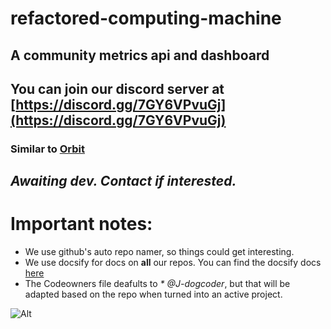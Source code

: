 # refactored-computing-machine
## A community metrics api and dashboard
## You can join our discord server at [https://discord.gg/7GY6VPvuGj](https://discord.gg/7GY6VPvuGj)

### Similar to [Orbit](https://orbit.love)

## _Awaiting dev. Contact if interested._

# Important notes:
* We use github's auto repo namer, so things could get interesting.
* We use docsify for docs on **all** our repos. You can find the docsify docs [here](https://docsify.js.org/#/?id=docsify)
* The Codeowners file deafults to _* @J-dogcoder_, but that will be adapted based on the repo when turned into an active project.

![Alt](https://repobeats.axiom.co/api/embed/0a6b171329e4bd8e5c8c295d216eb71d5e715cfe.svg "Repobeats analytics image")
